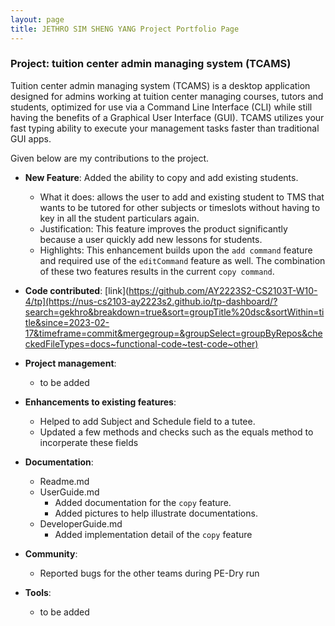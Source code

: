 ```yaml
---
layout: page
title: JETHRO SIM SHENG YANG Project Portfolio Page
---
```


### Project: tuition center admin managing system (TCAMS)

Tuition center admin managing system (TCAMS) is a desktop application designed for admins working at tuition center managing courses, tutors and students, optimized for use via a Command Line Interface (CLI) while still having the benefits of a Graphical User Interface (GUI). TCAMS utilizes your fast typing ability to execute your management tasks faster than traditional GUI apps.

Given below are my contributions to the project.

<!-- * **New Feature**: Added the ability to undo/redo previous commands.
  * What it does: allows the user to undo all previous commands one at a time. Preceding undo commands can be reversed by using the redo command.
  * Justification: This feature improves the product significantly because a user can make mistakes in commands and the app should provide a convenient way to rectify them.
  * Highlights: This enhancement affects existing commands and commands to be added in future. It required an in-depth analysis of design alternatives. The implementation too was challenging as it required changes to existing commands.
  * Credits: *{mention here if you reused any code/ideas from elsewhere or if a third-party library is heavily used in the feature so that a reader can make a more accurate judgement of how much effort went into the feature}* -->

* **New Feature**: Added the ability to copy and add existing students.
  * What it does: allows the user to add and existing student to TMS that wants to be tutored for other subjects or timeslots without having to key in all the student particulars again.
  * Justification: This feature improves the product significantly because a user quickly add new lessons for students.
  * Highlights: This enhancement builds upon the `add command` feature and required use of the `editCommand` feature as well. The combination of these two features results in the current `copy command`.

* **Code contributed**: [link](https://github.com/AY2223S2-CS2103T-W10-4/tp](https://nus-cs2103-ay2223s2.github.io/tp-dashboard/?search=gekhro&breakdown=true&sort=groupTitle%20dsc&sortWithin=title&since=2023-02-17&timeframe=commit&mergegroup=&groupSelect=groupByRepos&checkedFileTypes=docs~functional-code~test-code~other)

* **Project management**:
  * to be added

* **Enhancements to existing features**:
  * Helped to add Subject and Schedule field to a tutee.
  * Updated a few methods and checks such as the equals method to incorperate these fields

* **Documentation**:
  * Readme.md
  * UserGuide.md
    * Added documentation for the `copy` feature.
    * Added pictures to help illustrate documentations.
  * DeveloperGuide.md
    * Added implementation detail of the `copy` feature

* **Community**:
  * Reported bugs for the other teams during PE-Dry run

* **Tools**:
  * to be added
